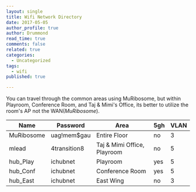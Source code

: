 ```yaml
---
layout: single
title: Wifi Network Directory
date: 2017-05-05
author_profile: true
author: Drummond
read_time: true
comments: false
related: true
categories:
  - Uncategorized
tags:
  - wifi
published: true

---
```



You can travel through the common areas using MuRibosome, but within Playroom, Conference Room, and Taj & Mimi's Office, its better to utilize the room's AP not the WAN(*MuRibosome*).


| Name | Password |  Area | 5gh | VLAN |
|--------|--------|--------|--------|--------|
|MuRibosome|uag!mem$gau|Entire Floor|no|3|
|mlead|4transition8|Taj & Mimi Office, Playroom|no|5|
| hub_Play | ichubnet | Playroom | yes | 5 |
| hub_Conf | ichubnet | Conference Room | yes | 5 |
| hub_East | ichubnet | East Wing | no | 3 |



